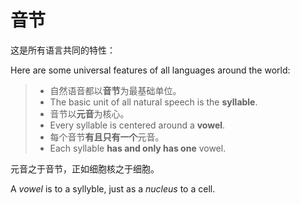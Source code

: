 # 音节

这是所有语言共同的特性：

Here are some universal features of all languages around the world:

> * 自然语音都以**音节**为最基础单位。
> * The basic unit of all natural speech is the **syllable**.
> * 音节以**元音**为核心。
> * Every syllable is centered around a **vowel**.
> * 每个音节**有且只有一个**元音。
> * Each syllable **has and only has one** vowel.

元音之于音节，正如细胞核之于细胞。

A *vowel* is to a syllyble, just as a *nucleus* to a cell.